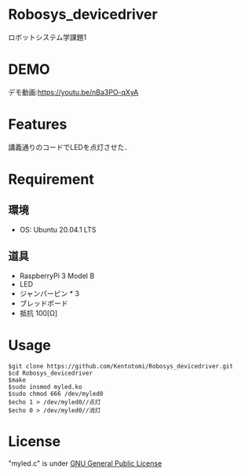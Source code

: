 # Robosys_devicedriver
ロボットシステム学課題1

# DEMO
デモ動画:https://youtu.be/nBa3PO-qXyA

# Features
講義通りのコードでLEDを点灯させた．

# Requirement
## 環境
- OS: Ubuntu 20.04.1 LTS

## 道具
- RaspberryPi 3 Model B
- LED
- ジャンパーピン * 3
- ブレッドボード
- 抵抗 100[Ω]

# Usage

```
$git clone https://github.com/Kentotomi/Robosys_devicedriver.git
$cd Robosys_devicedriver
$make
$sudo insmod myled.ko
$sudo chmod 666 /dev/myled0
$echo 1 > /dev/myled0//点灯
$echo 0 > /dev/myled0//消灯
```
# License
"myled.c" is under [GNU General Public License](https://ja.wikipedia.org/wiki/GNU_General_Public_License)
